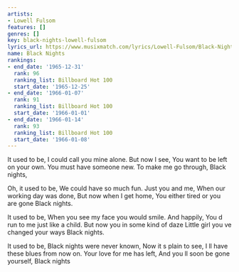 ```yaml
---
artists:
- Lowell Fulsom
features: []
genres: []
key: black-nights-lowell-fulsom
lyrics_url: https://www.musixmatch.com/lyrics/Lowell-Fulsom/Black-Nights
name: Black Nights
rankings:
- end_date: '1965-12-31'
  rank: 96
  ranking_list: Billboard Hot 100
  start_date: '1965-12-25'
- end_date: '1966-01-07'
  rank: 91
  ranking_list: Billboard Hot 100
  start_date: '1966-01-01'
- end_date: '1966-01-14'
  rank: 93
  ranking_list: Billboard Hot 100
  start_date: '1966-01-08'
---
```

It used to be, I could call you mine alone.
But now I see,
You want to be left on your own.
You must have someone new.
To make me go through,
Black nights,

Oh, it used to be,
We could have so much fun.
Just you and me,
When our working day was done,
But now when I get home,
You either tired or you are gone
Black nights.

It used to be,
When you see my face you would smile.
And happily,
You d run to me just like a child.
But now you in some kind of daze
Little girl you ve changed your ways
Black nights.

It used to be,
Black nights were never known,
Now it s plain to see,
I ll have these blues from now on.
Your love for me has left,
And you ll soon be gone yourself,
Black nights
